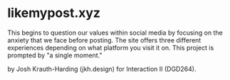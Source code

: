 # likemypost.xyz

This begins to question our values within social media by focusing on the anxiety that we face before posting. The site offers three different experiences depending on what platform you visit it on. This project is prompted by "a single moment."

by Josh Krauth-Harding (jkh.design) for Interaction II (DGD264).
